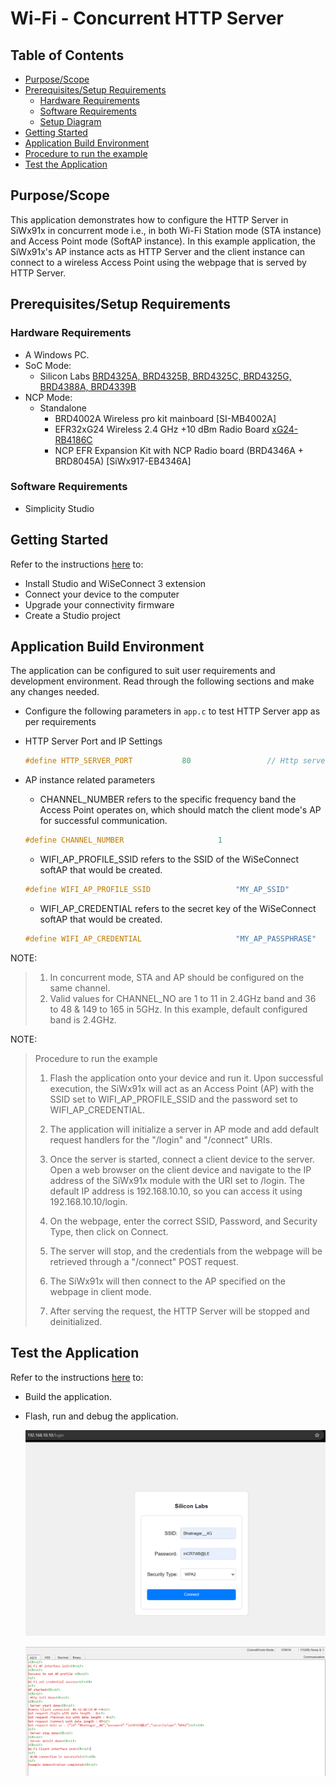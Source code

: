 # Wi-Fi - Concurrent HTTP Server

## Table of Contents

- [Purpose/Scope](#purposescope)
- [Prerequisites/Setup Requirements](#prerequisitessetup-requirements)
  - [Hardware Requirements](#hardware-requirements)
  - [Software Requirements](#software-requirements)
  - [Setup Diagram](#setup-diagram)
- [Getting Started](#getting-started)
- [Application Build Environment](#application-build-environment)
- [Procedure to run the example](#procedure-to-run-the-example)
- [Test the Application](#test-the-application)

## Purpose/Scope

This application demonstrates how to configure the HTTP Server in SiWx91x in concurrent mode i.e., in both Wi-Fi Station mode (STA instance) and Access Point mode (SoftAP instance).
In this example application, the SiWx91x's AP instance acts as HTTP Server and the client instance can connect to a wireless Access Point using the webpage that is served by HTTP Server.

## Prerequisites/Setup Requirements

### Hardware Requirements

- A Windows PC.
- SoC Mode:
  - Silicon Labs [BRD4325A, BRD4325B, BRD4325C, BRD4325G, BRD4388A, BRD4339B](https://www.silabs.com/)
- NCP Mode:
  - Standalone
    - BRD4002A Wireless pro kit mainboard [SI-MB4002A]
    - EFR32xG24 Wireless 2.4 GHz +10 dBm Radio Board [xG24-RB4186C](https://www.silabs.com/development-tools/wireless/xg24-rb4186c-efr32xg24-wireless-gecko-radio-board?tab=overview)
    - NCP EFR Expansion Kit with NCP Radio board (BRD4346A + BRD8045A) [SiWx917-EB4346A]

### Software Requirements

- Simplicity Studio


## Getting Started

Refer to the instructions [here](https://docs.silabs.com/wiseconnect/latest/wiseconnect-getting-started/) to:

- Install Studio and WiSeConnect 3 extension
- Connect your device to the computer
- Upgrade your connectivity firmware
- Create a Studio project

## Application Build Environment

The application can be configured to suit user requirements and development environment. Read through the following sections and make any changes needed.

  - Configure the following parameters in ``app.c`` to test HTTP Server app as per requirements

  - HTTP Server Port and IP Settings

    ```c
    #define HTTP_SERVER_PORT           80                 // Http server port
    ```

- AP instance related parameters

	- CHANNEL_NUMBER refers to the specific frequency band the Access Point operates on, which should match the client mode's AP for successful communication.

  	```c
  	#define CHANNEL_NUMBER                     1
    ```

	- WIFI_AP_PROFILE_SSID refers to the SSID of the WiSeConnect softAP that would be created.

  	```c
  	#define WIFI_AP_PROFILE_SSID                   "MY_AP_SSID"
  	```

	- WIFI_AP_CREDENTIAL refers to the secret key of the WiSeConnect softAP that would be created.

  	```c
  	#define WIFI_AP_CREDENTIAL                     "MY_AP_PASSPHRASE"
    ```

NOTE:
> 1. In concurrent mode, STA and AP should be configured on the same channel. 
> 2. Valid values for CHANNEL_NO are 1 to 11 in 2.4GHz band and 36 to 48 & 149 to 165 in 5GHz. In this example, default configured band is 2.4GHz.

NOTE:
> Procedure to run the example
> 1. Flash the application onto your device and run it. Upon successful execution, the SiWx91x will act as an Access Point (AP) with the SSID set to WIFI_AP_PROFILE_SSID and the password set to WIFI_AP_CREDENTIAL.
>
> 2. The application will initialize a server in AP mode and add default request handlers for the "/login" and "/connect" URIs.
>
> 3. Once the server is started, connect a client device to the server. Open a web browser on the client device and navigate to the IP address of the SiWx91x module with the URI set to /login. The default IP address is 192.168.10.10, so you can access it using 192.168.10.10/login.
>
> 4. On the webpage, enter the correct SSID, Password, and Security Type, then click on Connect.
>
> 5. The server will stop, and the credentials from the webpage will be retrieved through a "/connect" POST request.
>
> 6. The SiWx91x will then connect to the AP specified on the webpage in client mode.
>
> 7. After serving the request, the HTTP Server will be stopped and deinitialized.

## Test the Application

Refer to the instructions [here](https://docs.silabs.com/wiseconnect/latest/wiseconnect-getting-started/) to:

- Build the application.
- Flash, run and debug the application.

   ![Webpage](resources/readme/webpage.png)

   ![Application prints](resources/readme/output_soc.png)
